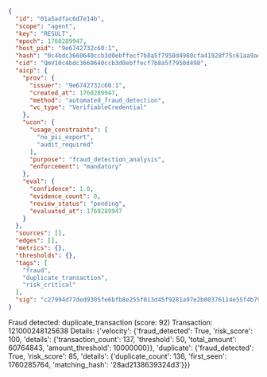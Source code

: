 ```json
{
  "id": "01a5adfac6d7e14b",
  "scope": "agent",
  "key": "RESULT",
  "epoch": 1760289947,
  "host_pid": "9e6742732c60:1",
  "hash": "0c4bdc3660640ccb3d0ebffecf7b8a5f7950d4980cfa41928f75c61aa9a4069b",
  "cid": "QmV10c4bdc3660640ccb3d0ebffecf7b8a5f7950d498",
  "aicp": {
    "prov": {
      "issuer": "9e6742732c60:1",
      "created_at": 1760289947,
      "method": "automated_fraud_detection",
      "vc_type": "VerifiableCredential"
    },
    "ucon": {
      "usage_constraints": [
        "no_pii_export",
        "audit_required"
      ],
      "purpose": "fraud_detection_analysis",
      "enforcement": "mandatory"
    },
    "eval": {
      "confidence": 1.0,
      "evidence_count": 0,
      "review_status": "pending",
      "evaluated_at": 1760289947
    }
  },
  "sources": [],
  "edges": [],
  "metrics": {},
  "thresholds": {},
  "tags": [
    "fraud",
    "duplicate_transaction",
    "risk_critical"
  ],
  "sig": "c27994d77ded9305fe6bfb8e255f013d45f9281a97e2b00376114e55f4b792cb"
}
```

Fraud detected: duplicate_transaction (score: 92)
Transaction: 121000248125638
Details: {'velocity': {'fraud_detected': True, 'risk_score': 100, 'details': {'transaction_count': 137, 'threshold': 50, 'total_amount': 60764843, 'amount_threshold': 10000000}}, 'duplicate': {'fraud_detected': True, 'risk_score': 85, 'details': {'duplicate_count': 136, 'first_seen': 1760285764, 'matching_hash': '28ad2138639324d3'}}}
